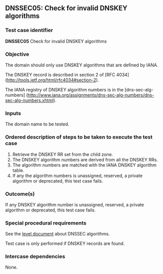 ## DNSSEC05: Check for invalid DNSKEY algorithms

### Test case identifier
**DNSSEC05** Check for invalid DNSKEY algorithms

### Objective

The domain should only use DNSKEY algorithms that are defined by IANA.

The DNSKEY record is described in section 2 of [RFC 4034]
(http://tools.ietf.org/html/rfc4034#section-2).

The IANA registry of DNSKEY algorithm numbers is in the [dns-sec-alg-numbers]
(http://www.iana.org/assignments/dns-sec-alg-numbers/dns-sec-alg-numbers.xhtml).

### Inputs

The domain name to be tested.

### Ordered description of steps to be taken to execute the test case

1. Retrieve the DNSKEY RR set from the child zone.
2. The DNSKEY algorithm numbers are derived from all the DNSKEY RRs.
3. The algorithm numbers are matched with the IANA DNSKEY algorithm table.
4. If any the algorithm numbers is unassigned, reserved, a private algorithm
   or deprecated, this test case fails.

### Outcome(s)

If any DNSKEY algorithm number is unassigned, reserved, a private algorithm
or deprecated, this test case fails.

### Special procedural requirements

See the [level document](level.md) about DNSSEC algorithms.

Test case is only performed if DNSKEY records are found.

### Intercase dependencies

None.
